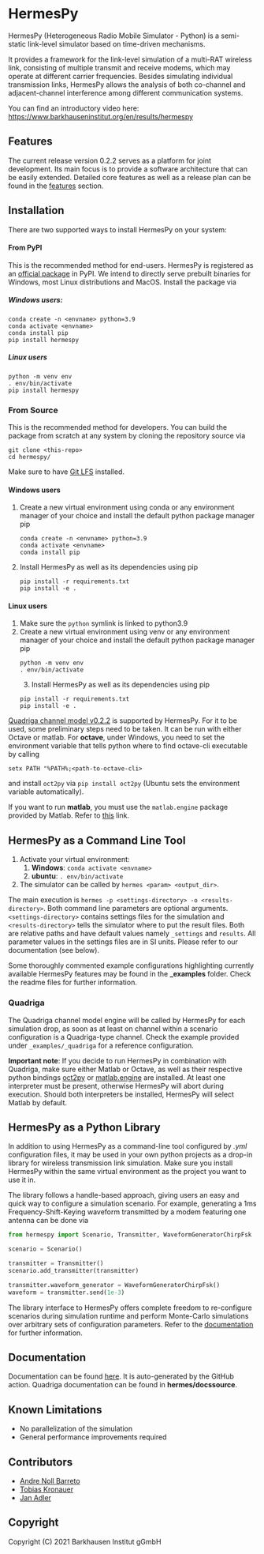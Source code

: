 # HermesPy
HermesPy (Heterogeneous Radio Mobile Simulator - Python) is a semi-static link-level simulator based on time-driven mechanisms.

It provides a framework for the link-level simulation of a multi-RAT wireless link, consisting of
multiple transmit and receive modems, which may operate at different carrier frequencies. Besides
simulating individual transmission links, HermesPy allows the analysis of both co-channel and
adjacent-channel interference among different communication systems.

You can find an introductory video here: https://www.barkhauseninstitut.org/en/results/hermespy

## Features

The current release version 0.2.2 serves as a platform for joint development.
Its main focus is to provide a software architecture that can be easily extended.
Detailed core features as well as a release plan can be found in the [features](FEATURES.md) section.

## Installation
There are two supported ways to install HermesPy on your system:

#### From PyPI
This is the recommended method for end-users.
HermesPy is registered as an [official package](https://pypi.org/project/hermespy/) in PyPI.
We intend to directly serve prebuilt binaries for Windows, most Linux distributions and MacOS.
Install the package via

##### Windows users:
```commandline
conda create -n <envname> python=3.9
conda activate <envname>
conda install pip
pip install hermespy
```

##### Linux users
```commandline
python -m venv env
. env/bin/activate
pip install hermespy
```

### From Source
This is the recommended method for developers.
You can build the package from scratch at any system by cloning the repository source via
```commandline
git clone <this-repo>
cd hermespy/
```
Make sure to have [Git LFS](https://git-lfs.github.com/) installed.
#### Windows users
1. Create a new virtual environment using conda or any environment manager of your choice and install the default
   python package manager pip
   ```commandline
   conda create -n <envname> python=3.9
   conda activate <envname>
   conda install pip
   ```
2. Install HermesPy as well as its dependencies using pip
   ````commandline
   pip install -r requirements.txt
   pip install -e .
   ````

#### Linux users
   1. Make sure the `python` symlink is linked to python3.9
   2. Create a new virtual environment using venv or any environment manager of your choice and install the default
      python package manager pip
      ```commandline
      python -m venv env
      . env/bin/activate
      ```
      3. Install HermesPy as well as its dependencies using pip
      ```commandline
      pip install -r requirements.txt
      pip install -e .
      ```

[Quadriga channel model v0.2.2](https://quadriga-channel-model.de/) is supported by HermesPy.
For it to be used, some preliminary steps need to be taken.
It can be run with either Octave or matlab. For **octave**, under Windows, you need to set the environment variable that tells python where to find octave-cli executable by calling

```commandline
setx PATH "%PATH%;<path-to-octave-cli>
```

and install `oct2py` via `pip install oct2py` (Ubuntu sets the environment variable automatically).

If you want to run **matlab**, you must use the `matlab.engine` package provided by Matlab.
Refer to [this](https://de.mathworks.com/help/matlab/matlab_external/install-the-matlab-engine-for-python.html) link.

## HermesPy as a Command Line Tool

1. Activate your virtual environment:
   1. **Windows**: `conda activate <envname>`
   2. **ubuntu**: `. env/bin/activate` 
2. The simulator can be called by `hermes <param> <output_dir>`.

The main execution is `hermes -p <settings-directory> -o <results-directory>`.
Both command line parameters are optional arguments.
`<settings-directory>` contains settings files for the simulation and `<results-directory>` tells the simulator where to put the result files.
Both are relative paths and have default values namely `_settings` and `results`.
All parameter values in the settings files are in SI units. Please refer to our documentation (see below).

Some thoroughly commented example configurations highlighting currently available HermesPy features may be found in the **_examples** folder.
Check the readme files for further information.

### Quadriga

The Quadriga channel model engine will be called by HermesPy for each simulation drop, as soon as at least on channel within a scenario configuration is a Quadriga-type channel.
Check the example provided under `_examples/_quadriga` for a reference configuration.

**Important note**: If you decide to run HermesPy in combination with Quadriga, make sure either Matlab or Octave,
as well as their respective python bindings [oct2py](https://pypi.org/project/oct2py/) or [matlab.engine](https://www.mathworks.com/help/matlab/matlab-engine-for-python.html) are installed.
At least one interpreter must be present, otherwise HermesPy will abort during execution.
Should both interpreters be installed, HermesPy will select Matlab by default.

## HermesPy as a Python Library

In addition to using HermesPy as a command-line tool configured by *.yml* configuration files, it may be used in your own python projects as a drop-in library for wireless transmission link simulation.
Make sure you install HermesPy within the same virtual environment as the project you want to use it in.

The library follows a handle-based approach, giving users an easy and quick way to configure a simulation scenario.
For example, generating a 1ms Frequency-Shift-Keying waveform transmitted by a modem featuring one antenna can be done via
```python
from hermespy import Scenario, Transmitter, WaveformGeneratorChirpFsk

scenario = Scenario()

transmitter = Transmitter()
scenario.add_transmitter(transmitter)

transmitter.waveform_generator = WaveformGeneratorChirpFsk()
waveform = transmitter.send(1e-3)
```
The library interface to HermesPy offers complete freedom to re-configure scenarios during simulation runtime and
perform Monte-Carlo simulations over arbitrary sets of configuration parameters. Refer to the [documentation](https://barkhausen-institut.github.io/hermespy/index.html)
for further information.

## Documentation

Documentation can be found [here](https://barkhausen-institut.github.io/hermespy/index.html). It is auto-generated by the GitHub action.
Quadriga documentation can be found in **hermes/docssource**.

## Known Limitations

- No parallelization of the simulation
- General performance improvements required

## Contributors

* [Andre Noll Barreto](https://gitlab.com/anollba)
* [Tobias Kronauer](https://github.com/tokr-bit)
* [Jan Adler](https://github.com/adlerjan)

## Copyright
Copyright (C) 2021 Barkhausen Institut gGmbH

